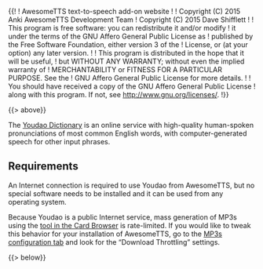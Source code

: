 {{!
  ! AwesomeTTS text-to-speech add-on website
  !
  ! Copyright (C) 2015       Anki AwesomeTTS Development Team
  ! Copyright (C) 2015       Dave Shifflett
  !
  ! This program is free software: you can redistribute it and/or modify
  ! it under the terms of the GNU Affero General Public License as
  ! published by the Free Software Foundation, either version 3 of the
  ! License, or (at your option) any later version.
  !
  ! This program is distributed in the hope that it will be useful,
  ! but WITHOUT ANY WARRANTY; without even the implied warranty of
  ! MERCHANTABILITY or FITNESS FOR A PARTICULAR PURPOSE.  See the
  ! GNU Affero General Public License for more details.
  !
  ! You should have received a copy of the GNU Affero General Public License
  ! along with this program.  If not, see <http://www.gnu.org/licenses/>.
  !}}

{{> above}}

<p>The <a href="http://dict.youdao.com" rel="external noreferrer">Youdao
  Dictionary</a> is an online service with high-quality human-spoken
  pronunciations of most common English words, with computer-generated speech
  for other input phrases.</p>

<h2>Requirements</h2>

<p>An Internet connection is required to use Youdao from AwesomeTTS, but no
  special software needs to be installed and it can be used from any operating
  system.</p>

<p>Because Youdao is a public Internet service, mass generation of MP3s using
  the <a href="/usage/browser">tool in the Card Browser</a> is rate-limited.
  If you would like to tweak this behavior for your installation of AwesomeTTS,
  go to the <a href="/config/mp3s">MP3s configuration tab</a> and look for the
  &ldquo;Download Throttling&rdquo; settings.</p>

{{> below}}
